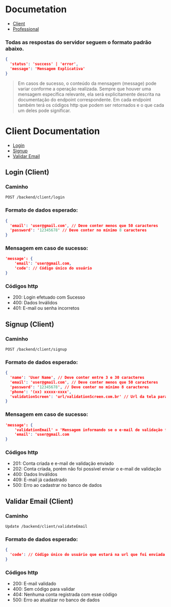 # Documetation
- [Client](#client-documentation)
- [Professional](#professional-documentation)

### Todas as respostas do servidor seguem o formato padrão abaixo.
```json
{
  'status': 'success' | 'error',
  'message': 'Mensagem Explicativa'
}
```
> Em casos de sucesso, o conteúdo da mensagem (message) pode variar conforme a operação realizada. Sempre que houver uma mensagem específica relevante, ela será explicitamente descrita na documentação do endpoint correspondente.
> Em cada endpoint também terá os códigos http que podem ser retornados e o que cada um deles pode significar.

# Client Documentation
- [Login](#login-client)
- [Signup](#signup-client)
- [Validar Email](#validar-email-client)

## Login (Client)

### Caminho
```http
POST /backend/client/login
```

### Formato de dados esperado:
```json
{
  'email': 'user@gmail.com', // Deve conter menos que 50 caracteres
  'password': '12345678' // Deve conter no mínimo 8 caracteres
}
```

### Mensagem em caso de sucesso:
```json
'message': {
    'email': 'user@gmail.com,
    'code': // Código único do usuário
}
```
### Códigos http
- 200: Login efetuado com Sucesso
- 400: Dados Inválidos
- 401: E-mail ou senha incorretos

## Signup (Client)

### Caminho
```http
POST /backend/client/signup
```

### Formato de dados esperado:
```json
{
  'name': 'User Name', // Deve conter entre 3 e 30 caracteres
  'email': 'user@gmail.com', // Deve conter menos que 50 caracteres
  'password': '12345678', // Deve conter no mínimo 8 caracteres
  'phone': '(xx) xxxxx-xxxx',
  'validationScreen': 'url/validationScreen.com.br' // Url da tela para validar e-mail
}
```

### Mensagem em caso de sucesso:
```json
'message': {
    'validationEmail' = 'Mensagem informando se o e-mail de validação foi enviado ou não'
    'email': 'user@gmail.com
}
```
### Códigos http
- 201: Conta criada e e-mail de validação enviado
- 202: Conta criada, porém não foi possível enviar o e-mail de validação
- 400: Dados Inválidos
- 409: E-mail já cadastrado
- 500: Erro ao cadastrar no banco de dados

## Validar Email (Client)

### Caminho
```http
Update /backend/client/validateEmail
```

### Formato de dados esperado:
```json
{
  'code': // Código único do usuário que estará na url que foi enviada para o e-mail do usuário
}
```

### Códigos http
- 200: E-mail validado
- 400: Sem código para validar
- 404: Nenhuma conta registrada com esse código
- 500: Erro ao atualizar no banco de dados
